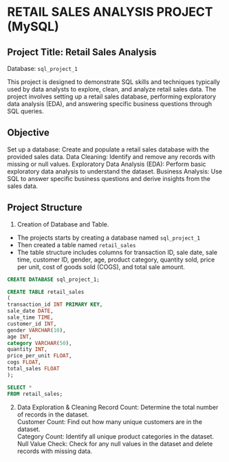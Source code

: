 # RETAIL SALES ANALYSIS PROJECT (MySQL)
## Project Title: Retail Sales Analysis
Database: `sql_project_1`

This project is designed to demonstrate SQL skills and techniques typically used by data analysts to explore, clean, and analyze retail sales data. The project involves setting up a retail sales database, performing exploratory data analysis (EDA), and answering specific business questions through SQL queries.

## Objective
Set up a database: Create and populate a retail sales database with the provided sales data.
Data Cleaning: Identify and remove any records with missing or null values.
Exploratory Data Analysis (EDA): Perform basic exploratory data analysis to understand the dataset.
Business Analysis: Use SQL to answer specific business questions and derive insights from the sales data.

## Project Structure 
1. Creation of Database and Table. <br>
- The projects starts by creating a database named `sql_project_1`
- Then created a table named `retail_sales`
- The table structure includes columns for transaction ID, sale date, sale time, customer ID, gender, age, product category, quantity sold, price per unit, cost of goods sold (COGS), and total sale amount.
```sql
CREATE DATABASE sql_project_1;

CREATE TABLE retail_sales
(
transaction_id INT PRIMARY KEY,
sale_date DATE,
sale_time TIME,
customer_id INT,
gender VARCHAR(10),
age INT,
category VARCHAR(50),
quantity INT,
price_per_unit FLOAT,
cogs FLOAT,
total_sales FLOAT
);

SELECT * 
FROM retail_sales;
```
2. Data Exploration & Cleaning
Record Count: Determine the total number of records in the dataset. <br>
Customer Count: Find out how many unique customers are in the dataset. <br>
Category Count: Identify all unique product categories in the dataset. <br>
Null Value Check: Check for any null values in the dataset and delete records with missing data.

